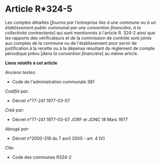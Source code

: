 # Article R*324-5

Les comptes détaillés [*fournis par l'entreprise liée à une commune ou à un établissement public communal par une convention
financière, à la collectivité contractante*] qui sont mentionnés à l'article R. 324-2 ainsi que les rapports des
vérificateurs et de la commission de contrôle sont joints aux comptes de la commune ou de l'établissement pour servir de
justification à la recette ou à la dépense résultant du règlement de compte périodique prévu [*dans la convention
financière*] au même article.

**Liens relatifs à cet article**

_Anciens textes_:

  - Code de l'administration communale 381

_Codifié par_:

  - Décret n°77-241 1977-03-07

_Créé par_:

  - Décret n°77-241 1977-03-07 JORF et JONC 18 Mars 1977

_Abrogé par_:

  - Décret n°2000-318 du 7 avril 2000 - art. 4 (V)

_Cite_:

  - Code des communes R324-2
